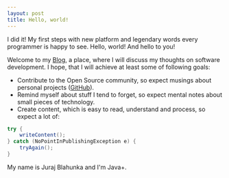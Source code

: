 ```yaml
---
layout: post
title: Hello, world!
---
```


I did it! My first steps with new platform and legendary words every programmer is happy to see. Hello, world! And hello to you!

Welcome to my [Blog](http://juraj.blahunka.eu/), a place, where I will discuss my thoughts on software development. I hope, that I will achieve at least some of following goals:

* Contribute to the Open Source community, so expect musings about personal projects ([GitHub](https://github.com/juraj-blahunka)).
* Remind myself about stuff I tend to forget, so expect mental notes about small pieces of technology.
* Create content, which is easy to read, understand and process, so expect a lot of:

``` java
try {
	writeContent();
} catch (NoPointInPublishingException e) {
	tryAgain();
}
```

My name is Juraj Blahunka and I'm Java+.
